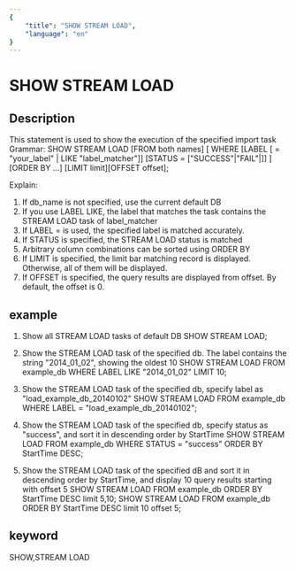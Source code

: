 ```yaml
---
{
    "title": "SHOW STREAM LOAD",
    "language": "en"
}
---
```


<!-- 
Licensed to the Apache Software Foundation (ASF) under one
or more contributor license agreements.  See the NOTICE file
distributed with this work for additional information
regarding copyright ownership.  The ASF licenses this file
to you under the Apache License, Version 2.0 (the
"License"); you may not use this file except in compliance
with the License.  You may obtain a copy of the License at

  http://www.apache.org/licenses/LICENSE-2.0

Unless required by applicable law or agreed to in writing,
software distributed under the License is distributed on an
"AS IS" BASIS, WITHOUT WARRANTIES OR CONDITIONS OF ANY
KIND, either express or implied.  See the License for the
specific language governing permissions and limitations
under the License.
-->

# SHOW STREAM LOAD
## Description
This statement is used to show the execution of the specified import task
Grammar:
SHOW STREAM LOAD
[FROM both names]
[
WHERE
[LABEL [ = "your_label" | LIKE "label_matcher"]]
[STATUS = ["SUCCESS"|"FAIL"|]]
]
[ORDER BY ...]
[LIMIT limit][OFFSET offset];

Explain:
1) If db_name is not specified, use the current default DB
2) If you use LABEL LIKE, the label that matches the task contains the STREAM LOAD task of label_matcher
3) If LABEL = is used, the specified label is matched accurately.
4) If STATUS is specified, the STREAM LOAD status is matched
5) Arbitrary column combinations can be sorted using ORDER BY
6) If LIMIT is specified, the limit bar matching record is displayed. Otherwise, all of them will be displayed.
7) If OFFSET is specified, the query results are displayed from offset. By default, the offset is 0.

## example
1. Show all STREAM LOAD tasks of default DB
SHOW STREAM LOAD;

2. Show the STREAM LOAD task of the specified db. The label contains the string "2014_01_02", showing the oldest 10
SHOW STREAM LOAD FROM example_db WHERE LABEL LIKE "2014_01_02" LIMIT 10;

3. Show the STREAM LOAD task of the specified db, specify label as "load_example_db_20140102"
SHOW STREAM LOAD FROM example_db WHERE LABEL = "load_example_db_20140102";

4. Show the STREAM LOAD task of the specified db, specify status as "success", and sort it in descending order by StartTime
SHOW STREAM LOAD FROM example_db WHERE STATUS = "success" ORDER BY StartTime DESC;

5. Show the STREAM LOAD task of the specified dB and sort it in descending order by StartTime, and display 10 query results starting with offset 5
SHOW STREAM LOAD FROM example_db ORDER BY StartTime DESC limit 5,10;
SHOW STREAM LOAD FROM example_db ORDER BY StartTime DESC limit 10 offset 5;

## keyword
SHOW,STREAM LOAD
